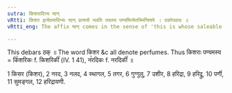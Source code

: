 ```yaml
---
sutra: किशरादिभ्य ष्ठन्
vRtti: किशर इत्येवमादिभ्यः ष्ठन् प्रत्ययो भवति तदस्य पण्यमित्येतस्मिन्विषये । ठकोपवादः ॥
vRtti_eng: The affix ष्ठन् comes in the sense of 'this is whose saleable commodity,' after the words '_kisara_' &c.

---
```

This debars ठक् ॥ The word किशर &c all denote perfumes. Thus किशराः पण्यमस्य = कि꣡शरिकः f. किशरिकी꣡ (IV. 1 41), न꣡रदिकः f. नरदिकी꣡ ॥

1 किसर (किशर), 2 नरद, 3 नलद, 4 स्थागल, 5 तगर, 6 गुग्गुलु, 7 उशीर,  8 हरिद्रा, 9 हरिद्रु, 10 पर्णी, 11 सुमङ्गल, 12 हरिद्रायणी.